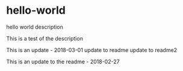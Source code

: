 # hello-world
hello world description

This is a test of the description

This is an update - 2018-03-01
update to readme
update to readme2

This is an update to the readme - 2018-02-27
